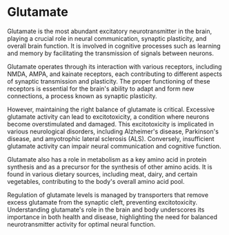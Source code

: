 <!--
source: gpt-3: glutamate (as paragraphs) (less than 220 words)
tags: neurotransmitters
-->

# Glutamate

Glutamate is the most abundant excitatory neurotransmitter in the brain, playing a crucial role in neural communication, synaptic plasticity, and overall brain function. It is involved in cognitive processes such as learning and memory by facilitating the transmission of signals between neurons.

Glutamate operates through its interaction with various receptors, including NMDA, AMPA, and kainate receptors, each contributing to different aspects of synaptic transmission and plasticity. The proper functioning of these receptors is essential for the brain's ability to adapt and form new connections, a process known as synaptic plasticity.

However, maintaining the right balance of glutamate is critical. Excessive glutamate activity can lead to excitotoxicity, a condition where neurons become overstimulated and damaged. This excitotoxicity is implicated in various neurological disorders, including Alzheimer's disease, Parkinson's disease, and amyotrophic lateral sclerosis (ALS). Conversely, insufficient glutamate activity can impair neural communication and cognitive function.

Glutamate also has a role in metabolism as a key amino acid in protein synthesis and as a precursor for the synthesis of other amino acids. It is found in various dietary sources, including meat, dairy, and certain vegetables, contributing to the body's overall amino acid pool.

Regulation of glutamate levels is managed by transporters that remove excess glutamate from the synaptic cleft, preventing excitotoxicity. Understanding glutamate's role in the brain and body underscores its importance in both health and disease, highlighting the need for balanced neurotransmitter activity for optimal neural function.